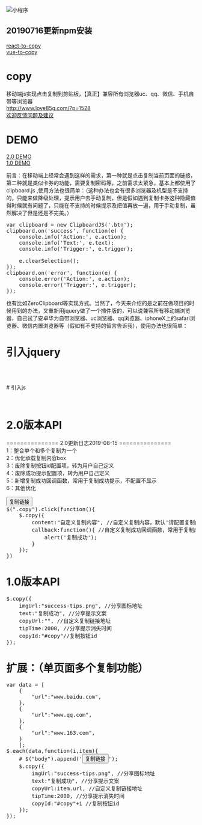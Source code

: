 ![小程序](https://www.love85g.com/wp-content/uploads/2018/12/xcx.jpg)

## 20190716更新npm安装
[react-to-copy](https://www.npmjs.com/package/react-to-copy)  
[vue-to-copy](https://www.npmjs.com/package/vue-to-copy)

# copy
移动端js实现点击复制到剪贴板，【真正】兼容所有浏览器uc、qq、微信、手机自带等浏览器  
http://www.love85g.com/?p=1528  
[欢迎反馈问题及建议](https://github.com/majiang666/copy/issues)
# DEMO  
[2.0 DEMO](https://www.love85g.com/majiang/copy/2.0/index.html)  
[1.0 DEMO](https://www.love85g.com/majiang/copy/1.0/index.html)  

前言：在移动端上经常会遇到这样的需求，第一种就是点击复制当前页面的链接，第二种就是类似卡券的功能，需要复制密码等，之前需求太紧急，基本上都使用了clipboard.js  ,使用方法也很简单：（这种办法也会有很多浏览器及机型是不支持的，只能来做降级处理，提示用户去手动复制，但是假如遇到复制卡券这种隐藏值得时候就有问题了，只能在不支持的时候提示及把值再放一遍，用于手动复制，虽然解决了但是还是不完美。）
<pre>
var clipboard = new ClipboardJS('.btn');
clipboard.on('success', function(e) {
    console.info('Action:', e.action);
    console.info('Text:', e.text);
    console.info('Trigger:', e.trigger);

    e.clearSelection();
});
clipboard.on('error', function(e) {
    console.error('Action:', e.action);
    console.error('Trigger:', e.trigger);
});
</pre>
也有比如ZeroClipboard等实现方式。当然了，今天来介绍的是之前在做项目的时候用到的办法，又重新用jquery做了一个插件版的，可以说兼容所有移动端浏览器，自己试了安卓华为自带浏览器、uc浏览器、qq浏览器、iphoneX上的safari浏览器、微信内置浏览器等（假如有不支持的留言告诉我），使用办法也很简单：

# 引入jquery
<pre>
<script src="http://libs.baidu.com/jquery/2.0.0/jquery.min.js"></script>
</pre>
# 引入js
<pre>
<script src="http://www.love85g.com/cdn/copy/jquery.copy.min.js"></script>
</pre>

# 2.0版本API  
=============== 2.0更新日志2019-08-15 ===============  
1：整合单个和多个复制为一个  
2：优化承载复制内容box  
3：废除复制按钮id配置项，转为用户自己定义  
4：废除成功提示配置项，转为用户自己定义  
5：新增复制成功回调函数，常用于复制成功提示，不配置不显示  
6：其他优化  
  
<pre>
<button class="copy">复制链接</button>  
$(".copy").click(function(){
    $.copy({
        content:"自定义复制内容", //自定义复制内容，默认'请配置复制内容'
        callback:function(){ //自定义复制成功回调函数，常用于复制成功提示，不配置callback，则不显示
            alert('复制成功');
        }
    });
}) 	
</pre>  

# 1.0版本API   
<pre>
$.copy({
    imgUrl:"success-tips.png", //分享图标地址
    text:"复制成功", //分享提示文案
    copyUrl:"", //自定义复制链接地址
    tipTime:2000, //分享提示消失时间
    copyId:"#copy"//复制按钮id
});
</pre>
# 扩展：（单页面多个复制功能）
<pre>
var data = [
    {
        "url":"www.baidu.com",
    },
    {
        "url":"www.qq.com",
    },
    {
        "url":"www.163.com",
    }
    ];
$.each(data,function(i,item){
    # $("body").append('<button id="copy'+i+'">复制链接</button>');
    $.copy({
        imgUrl:"success-tips.png", //分享图标地址
        text:"复制成功", //分享提示文案
        copyUrl:item.url, //自定义复制链接地址
        tipTime:2000, //分享提示消失时间
        copyId:"#copy"+i //复制按钮id
    });
});
</pre>

